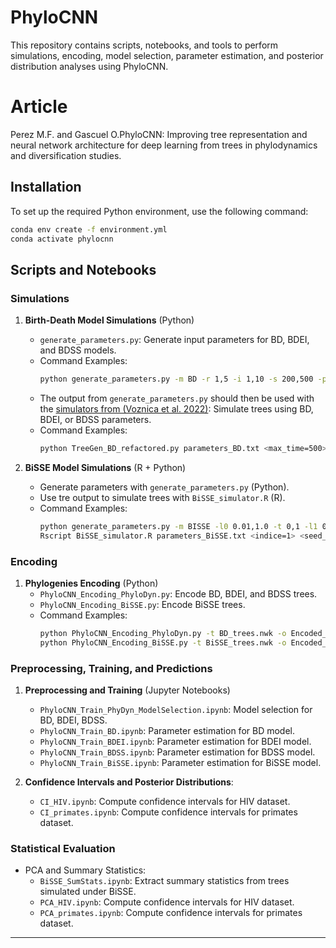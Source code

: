 # PhyloCNN

This repository contains scripts, notebooks, and tools to perform simulations, encoding, model selection, parameter estimation, and posterior distribution analyses using PhyloCNN.

# Article
Perez M.F. and Gascuel O.PhyloCNN: Improving tree representation and neural network architecture for deep learning from trees in phylodynamics and diversification studies.

## **Installation**
To set up the required Python environment, use the following command:
```bash
conda env create -f environment.yml
conda activate phylocnn
```

## **Scripts and Notebooks**

### **Simulations**
1. **Birth-Death Model Simulations** (Python)
    - `generate_parameters.py`: Generate input parameters for BD, BDEI, and BDSS models.
    - Command Examples:
      ```bash
      python generate_parameters.py -m BD -r 1,5 -i 1,10 -s 200,500 -p 0.01,1 -n 10000 -o parameters_BD.txt
      ```
   - The output from `generate_parameters.py` should then be used with the [simulators from (Voznica et al. 2022)](https://github.com/evolbioinfo/phylodeep/tree/main/simulators/bd_models): Simulate trees using BD, BDEI, or BDSS parameters.
    - Command Examples:
      ```bash
      python TreeGen_BD_refactored.py parameters_BD.txt <max_time=500> > BD_trees.nwk
      ```

2. **BiSSE Model Simulations** (R + Python)
    - Generate parameters with `generate_parameters.py` (Python).
    - Use tre output to simulate trees with `BiSSE_simulator.R` (R).
    - Command Examples:
      ```bash
      python generate_parameters.py -m BISSE -l0 0.01,1.0 -t 0,1 -l1 0.1,1.0 -q 0.01,0.1 -s 200,500 -p 0.01,1 -n 10000 -o parameters_BiSSE.txt
      Rscript BiSSE_simulator.R parameters_BiSSE.txt <indice=1> <seed_base=12345> <step=10> <nb_retrials=100> BiSSE_trees.nwk BiSSE_stats.txt BiSSE_params.txt
      ```

### **Encoding**
1. **Phylogenies Encoding** (Python)
    - `PhyloCNN_Encoding_PhyloDyn.py`: Encode BD, BDEI, and BDSS trees.
    - `PhyloCNN_Encoding_BiSSE.py`: Encode BiSSE trees.
    - Command Examples:
      ```bash
      python PhyloCNN_Encoding_PhyloDyn.py -t BD_trees.nwk -o Encoded_trees_BD.csv
      python PhyloCNN_Encoding_BiSSE.py -t BiSSE_trees.nwk -o Encoded_trees_BiSSE.csv
      ```

### **Preprocessing, Training, and Predictions**
1. **Preprocessing and Training** (Jupyter Notebooks)
    - `PhyloCNN_Train_PhyDyn_ModelSelection.ipynb`: Model selection for BD, BDEI, BDSS.
    - `PhyloCNN_Train_BD.ipynb`: Parameter estimation for BD model.
    - `PhyloCNN_Train_BDEI.ipynb`: Parameter estimation for BDEI model.
    - `PhyloCNN_Train_BDSS.ipynb`: Parameter estimation for BDSS model.
    - `PhyloCNN_Train_BiSSE.ipynb`: Parameter estimation for BiSSE model.

2. **Confidence Intervals and Posterior Distributions**:
    - `CI_HIV.ipynb`: Compute confidence intervals for HIV dataset.
    - `CI_primates.ipynb`: Compute confidence intervals for primates dataset.

### **Statistical Evaluation**
- PCA and Summary Statistics:
    - `BiSSE_SumStats.ipynb`: Extract summary statistics from trees simulated under BiSSE.
    - `PCA_HIV.ipynb`: Compute confidence intervals for HIV dataset.
    - `PCA_primates.ipynb`: Compute confidence intervals for primates dataset.

---
